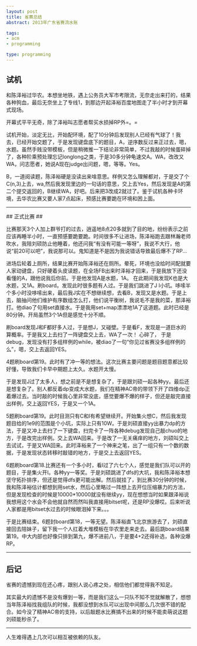 ```yaml
--- 
layout: post
title: 省赛总结
abstract: 2013年广东省赛流水账

tags: 
- acm
- programming

type: programming
---
```

## 试机 ##

和陈泽裕过华农。本想坐地铁，遇上公务员大军市考限流，无奈走出来打的，结果各种狗血，最后无奈坐上了专线1，到那边开起泽裕百度地图走了半小时才到开幕式现场。

开幕式平平无奇，除了泽裕叫志愿者帮买水损掉RP外=。=

试机开始，淡定无比，开始配环境，配了10分钟后发现别人已经有气球了！我去，已经开始交题了，于是发现键盘底下的题目，A，逆序数反过来正过去，嗯，水题。虽然手贱没带模板，但是稍微推一下结论非常简单，不过我敲的时候蛋碎掉了，各种阶乘预处理忘记longlong之类，于是30多分钟龟速交A。WA，改改又WA，问志愿者，她说A现在judge出问题，嗯，等等。Yes。

B，一道阅读题，陈泽裕硬是没读出来啥意思。样例又怎么理解都对，于是交了个C(n,3)上去，wa,然后我发现里边的一句话的意思，交上去Yes，然后发现是A的第二个提交返回的，B继续WA，好吧。后来把3改成2就过了。鉴于试机各种卡环境，去华农比赛又要人家7点起床，预感比赛要跪在环境和困上面。


<hr/>
## 正式比赛 ## 

比赛那天3个人加上群爷打的过去，逍遥地8点20多就到了目的地，纷纷表示之前应该再睡半小时，一直预感要跪要跪。时间很多不让进场，陈泽裕跑去跟林瀚老师吹水，我陪刘硕防止他睡着，他还问我“有没有可能一等呀”，我说不大行，他说“前20可以吧”，我说那可以。鬼知道是不是因为我说错话导致最后爆不了RP...

进场后轮着上厕所，结果比赛开始陈泽裕还在厕所。晕死，环境也没给时间配就要人家动键盘，只好硬着头皮读题，在全场FB出来时泽裕才回来，于是我放下还没看懂的A，跟他说我后你前。于是他发现A是水题，1A。 在此期间我发现K也是大水题，又1A。刷board。发现此时很多题有人过。于是我们跳进了J I小坑。哆嗦半个多小时没哆嗦出来，最后我J实在不想继续想，去看B，发现又是水题。于是上去，脑抽问他们维护有序数组怎么打，他们说平衡树，我说毛不是我的菜，那泽裕打。他diao了句用set直接水。于是我用set+map漂漂地1A了这道题。此时已经是80分钟。开局虽然3个1A但是感觉十分不顺。

刷board发现J和F都好多人过，于是想J，又碰壁。于是看F，发现是一道巨水的算概率。于是我又上去扫了一阵键盘交上去，WA了一次！ 心碎了， 于是debug，发现没有打多组样例的while，被diao了一句“你见过省赛没多组样例的么”，嗯，交上去返回YES。

4题刷board第19。此时有了冲一等的想法。这次比赛主要问题是题目题意都比较好懂，导致我们卡早中期题上太久。水题开太慢。

于是发现J过了太多人，想之前是不是想复杂了，于是跟刘硕一起各种yy。最后还是想复杂了。别人都反着dp变成大水题，我们在精神AC帝的带领下开了四维dp正着爆过去。当时敲的时候我心里非常没底，感觉要爆不爆的样子，但还是敲完直接出样例，交上返回YES，于是又一个1A。

5题刷board第19。此时目测只有C和I有希望继续开。开始集火想C，然后我发现题目给的1e9的范围是个小坑，实际上只有10W。于是刘硕直接yy出暴力dp的方法，于是又冲上去扫了一下键盘，扫完卡了一阵各种debug发现自己敲chuo的地方，于是改完出样例。交上去WA回来。于是改了一无关痛痒的地方，刘硕叫交上去试试，于是又WA回来。此时泽裕来了一个神来之笔，出了一组只有一个数的数据，于是发现状态转移时敲错的地方，于是交上去返回YES。

6题刷board第18.比赛还有一个多小时，看I过了六七个人，感觉是我们队可以开的题目，于是集火开I。各种yy一等奖。于是刘硕跳进了dfs的大坑，我和陈泽裕本想坚守拓扑排序，但还是觉得dfs更可能出解。然后就挂了，到比赛30分钟的时候，我和陈泽裕估计都想到用set水，然后心里略过一阵想上去开位压缩暴力的方法，但是发现检查的时候是10000\*10000就没有继续yy，现在想想当时如果跟泽裕说我想用这个水会不会他就自然而然叫我直接用bitset呢，还是RP没爆哎。后来听说人家都是用bitset水过去的时候眼泪掉下来。。。

于是比赛结束。6题封board第18，一等无望。陈泽裕直飞北京旅游去了，刘硕直接回去陪妹子，留下我一个人扛着大堆模板在华农里走来走去。最后跳board结果第19。中大内部也好像只排到第九，爆不进前八，于是要4+2还得补选，各种没爆RP。

<hr/>

## 后记 ## 

省赛的遗憾到现在还心疼，跟别人说心疼之处，相信他们都觉得我不知足。

其实最大的遗憾不是没有爆到一等，而是我们这么一只队不知不觉就解散了，想想当年陈泽裕找我组队的时候，我都没想到水队可以出现中间那么几次很不错的配合。如今没了精神AC帝的支持，以后敲题水比赛搞不出来的时候不能卖萌说这题刘硕能秒杀了。

<hr/>

人生难得遇上几次可以相互被依赖的队友。
